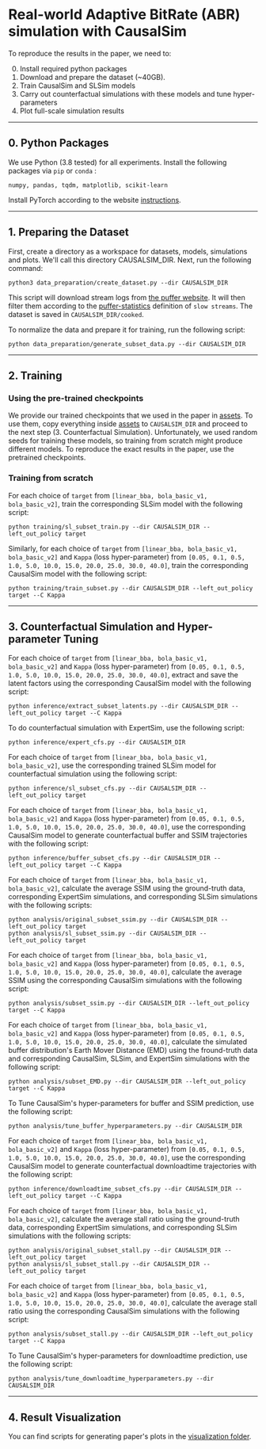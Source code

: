 # Real-world Adaptive BitRate (ABR) simulation with CausalSim

To reproduce the results in the paper, we need to:

0. Install required python packages
1. Download and prepare the dataset (~40GB).
2. Train CausalSim and SLSim models
3. Carry out counterfactual simulations with these models and tune hyper-parameters
4. Plot full-scale simulation results

***
## 0. Python Packages
We use Python (3.8 tested) for all experiments. Install the following packages via `pip` or `conda` :
```
numpy, pandas, tqdm, matplotlib, scikit-learn
```
Install PyTorch according to the website [instructions](https://pytorch.org).

---
## 1. Preparing the Dataset

First, create a directory as a workspace for datasets, models, simulations and plots. We'll call this directory CAUSALSIM_DIR.
Next, run the following command:
```
python3 data_preparation/create_dataset.py --dir CAUSALSIM_DIR
```
This script will download stream logs from [the puffer website](https://puffer.stanford.edu). It will then filter them
according to the [puffer-statistics](https://github.com/StanfordSNR/puffer-statistics) definition of `slow streams`.
The dataset is saved in `CAUSALSIM_DIR/cooked`.

To normalize the data and prepare it for training, run the following script:
```
python data_preparation/generate_subset_data.py --dir CAUSALSIM_DIR
```
---
## 2. Training
### Using the pre-trained checkpoints
We provide our trained checkpoints that we used in the paper in [assets](https://github.com/CausalSim/Unbiased-Trace-Driven-Simulation/tree/master/abr-puffer/assets).
To use them, copy everything inside [assets](https://github.com/CausalSim/Unbiased-Trace-Driven-Simulation/tree/master/abr-puffer/assets)
to `CAUSALSIM_DIR` and proceed to the next step (3. Counterfactual Simulation).
Unfortunately, we used random seeds for training these models, so training from scratch might produce different models.
To reproduce the exact results in the paper, use the pretrained checkpoints.

### Training from scratch
For each choice of `target` from `[linear_bba, bola_basic_v1, bola_basic_v2]`, train the corresponding SLSim model with
the following script:
```
python training/sl_subset_train.py --dir CAUSALSIM_DIR --left_out_policy target 
```
Similarly, for each choice of `target` from `[linear_bba, bola_basic_v1, bola_basic_v2]` and `Kappa` 
(loss hyper-parameter) from `[0.05, 0.1, 0.5, 1.0, 5.0, 10.0, 15.0, 20.0, 25.0, 30.0, 40.0]`, train the corresponding 
CausalSim model with the following script:
```
python training/train_subset.py --dir CAUSALSIM_DIR --left_out_policy target --C Kappa 
```
---
## 3. Counterfactual Simulation and Hyper-parameter Tuning
For each choice of `target` from `[linear_bba, bola_basic_v1, bola_basic_v2]` and `Kappa` 
(loss hyper-parameter) from `[0.05, 0.1, 0.5, 1.0, 5.0, 10.0, 15.0, 20.0, 25.0, 30.0, 40.0]`, extract and save the 
latent factors using the corresponding CausalSim model with the following script:
```
python inference/extract_subset_latents.py --dir CAUSALSIM_DIR --left_out_policy target --C Kappa
```
To do counterfactual simulation with ExpertSim, use the following script:
```
python inference/expert_cfs.py --dir CAUSALSIM_DIR
```
For each choice of `target` from `[linear_bba, bola_basic_v1, bola_basic_v2]`, use the corresponding trained SLSim model
for counterfactual simulation using the following script:
```
python inference/sl_subset_cfs.py --dir CAUSALSIM_DIR --left_out_policy target 
```
For each choice of `target` from `[linear_bba, bola_basic_v1, bola_basic_v2]` and `Kappa` (loss hyper-parameter) from 
`[0.05, 0.1, 0.5, 1.0, 5.0, 10.0, 15.0, 20.0, 25.0, 30.0, 40.0]`, use the corresponding CausalSim model to generate
counterfactual buffer and SSIM trajectories with the following script:
```
python inference/buffer_subset_cfs.py --dir CAUSALSIM_DIR --left_out_policy target --C Kappa 
```
For each choice of `target` from `[linear_bba, bola_basic_v1, bola_basic_v2]`, calculate the average SSIM using the
ground-truth data, corresponding ExpertSim simulations, and corresponding SLSim simulations with the following scripts:
```
python analysis/original_subset_ssim.py --dir CAUSALSIM_DIR --left_out_policy target 
python analysis/sl_subset_ssim.py --dir CAUSALSIM_DIR --left_out_policy target 
```
For each choice of `target` from `[linear_bba, bola_basic_v1, bola_basic_v2]` and `Kappa` (loss hyper-parameter) from 
`[0.05, 0.1, 0.5, 1.0, 5.0, 10.0, 15.0, 20.0, 25.0, 30.0, 40.0]`, calculate the average SSIM using the corresponding
CausalSim simulations with the following script:
```
python analysis/subset_ssim.py --dir CAUSALSIM_DIR --left_out_policy target --C Kappa 
```
For each choice of `target` from `[linear_bba, bola_basic_v1, bola_basic_v2]` and `Kappa` (loss hyper-parameter) from 
`[0.05, 0.1, 0.5, 1.0, 5.0, 10.0, 15.0, 20.0, 25.0, 30.0, 40.0]`, calculate the simulated buffer distribution's Earth 
Mover Distance (EMD) using the fround-truth data and corresponding CausalSim, SLSim, and ExpertSim simulations with the 
following script:
```
python analysis/subset_EMD.py --dir CAUSALSIM_DIR --left_out_policy target --C Kappa 
```
To Tune CausalSim's hyper-parameters for buffer and SSIM prediction, use the following script:
```
python analysis/tune_buffer_hyperparameters.py --dir CAUSALSIM_DIR  
```
For each choice of `target` from `[linear_bba, bola_basic_v1, bola_basic_v2]` and `Kappa` (loss hyper-parameter) from 
`[0.05, 0.1, 0.5, 1.0, 5.0, 10.0, 15.0, 20.0, 25.0, 30.0, 40.0]`, use the corresponding CausalSim model to generate
counterfactual downloadtime trajectories with the following script:
```
python inference/downloadtime_subset_cfs.py --dir CAUSALSIM_DIR --left_out_policy target --C Kappa 
```
For each choice of `target` from `[linear_bba, bola_basic_v1, bola_basic_v2]`, calculate the average stall ratio using 
the ground-truth data, corresponding ExpertSim simulations, and corresponding SLSim simulations with the following 
scripts:
```
python analysis/original_subset_stall.py --dir CAUSALSIM_DIR --left_out_policy target 
python analysis/sl_subset_stall.py --dir CAUSALSIM_DIR --left_out_policy target 
```
For each choice of `target` from `[linear_bba, bola_basic_v1, bola_basic_v2]` and `Kappa` (loss hyper-parameter) from 
`[0.05, 0.1, 0.5, 1.0, 5.0, 10.0, 15.0, 20.0, 25.0, 30.0, 40.0]`, calculate the average stall ratio using the 
corresponding CausalSim simulations with the following script:
```
python analysis/subset_stall.py --dir CAUSALSIM_DIR --left_out_policy target --C Kappa 
```
To Tune CausalSim's hyper-parameters for downloadtime prediction, use the following script:
```
python analysis/tune_downloadtime_hyperparameters.py --dir CAUSALSIM_DIR  
```
---
## 4. Result Visualization
You can find scripts for generating paper's plots in the [visualization folder](https://github.com/CausalSim/Unbiased-Trace-Driven-Simulation/tree/master/abr-puffer/visualization).